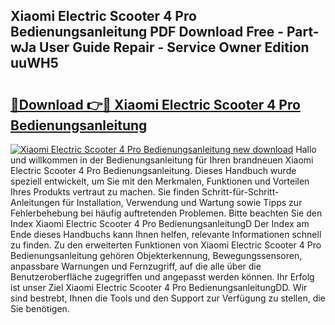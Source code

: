 ## Xiaomi Electric Scooter 4 Pro Bedienungsanleitung PDF Download Free - Part-wJa User Guide Repair - Service Owner Edition uuWH5

# <h2><a href="http://df46p1.blite.top/?on=Xiaomi+Electric+Scooter+4+Pro+Bedienungsanleitung">🔗Download 👉🔴 Xiaomi Electric Scooter 4 Pro Bedienungsanleitung</a></h2>

[![Xiaomi Electric Scooter 4 Pro Bedienungsanleitung new download](https://i.imgur.com/lujVjoI.png)](http://df46p1.blite.top/?on=Xiaomi+Electric+Scooter+4+Pro+Bedienungsanleitung)
Hallo und willkommen in der Bedienungsanleitung für Ihren brandneuen Xiaomi Electric Scooter 4 Pro Bedienungsanleitung. Dieses Handbuch wurde speziell entwickelt, um Sie mit den Merkmalen, Funktionen und Vorteilen Ihres Produkts vertraut zu machen. Sie finden Schritt-für-Schritt-Anleitungen für Installation, Verwendung und Wartung sowie Tipps zur Fehlerbehebung bei häufig auftretenden Problemen. Bitte beachten Sie den Index Xiaomi Electric Scooter 4 Pro BedienungsanleitungD Der Index am Ende dieses Handbuchs kann Ihnen helfen, relevante Informationen schnell zu finden. Zu den erweiterten Funktionen von Xiaomi Electric Scooter 4 Pro Bedienungsanleitung gehören Objekterkennung, Bewegungssensoren, anpassbare Warnungen und Fernzugriff, auf die alle über die Benutzeroberfläche zugegriffen und angepasst werden können. Ihr Erfolg ist unser Ziel Xiaomi Electric Scooter 4 Pro BedienungsanleitungDD. Wir sind bestrebt, Ihnen die Tools und den Support zur Verfügung zu stellen, die Sie benötigen.
